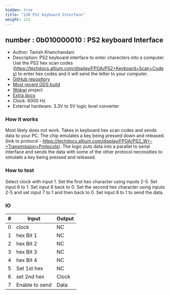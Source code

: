 ```yaml
---
hidden: true
title: "130 PS2 keyboard Interface"
weight: 131
---
```


## number : 0b010000010 : PS2 keyboard Interface

* Author: Tanish Khanchandani
* Description: PS2 keyboard interface to enter charecters into a computer. Use the PS2 hex scan codes (https://techdocs.altium.com/display/FPGA/PS2+Keyboard+Scan+Codes) to enter hex codes and it will send the letter to your computer.
* [GitHub repository](https://github.com/tanishnk/Tiny-Tapeout-2-submission-Tanish-k)
* [Most recent GDS build](https://github.com/tanishnk/Tiny-Tapeout-2-submission-Tanish-k/actions/runs/3602672487)
* [Wokwi](https://wokwi.com/projects/349934460979905106) project
* [Extra docs]()
* Clock: 6000 Hz
* External hardware: 3.3V to 5V logic level converter



### How it works

Most likely does not work. Takes in keyboard hex scan codes and sends data to your PC. The chip emulates a key being pressed down and released. (link to protocol - https://techdocs.altium.com/display/FPGA/PS2_W+-+Transmission+Protocols). The logic puts data into a parallel to serial interface and sends the data with some of the other protocol necessities to simulate a key being pressed and released.

### How to test

Select clock with input 1. Set the first hex character using inputs 2-5. Set input 6 to 1. Set input 6 back to 0. Set the second hex character using inputs 2-5 and set input 7 to 1 and then back to 0. Set input 8 to 1 to send the data.

### IO

| # | Input        | Output       |
|---|--------------|--------------|
| 0 | clock  | NC |
| 1 | hex Bit 1  | NC |
| 2 | hex Bit 2  | NC |
| 3 | hex Bit 3  | NC |
| 4 | hex Bit 4  | NC |
| 5 | Set 1st hex  | NC |
| 6 | set 2nd hex  | Clock |
| 7 | Enable to send  | Data |
